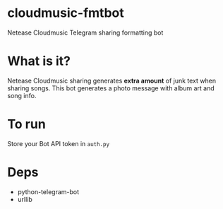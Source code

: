 # cloudmusic-fmtbot
Netease Cloudmusic Telegram sharing formatting bot

# What is it?
Netease Cloudmusic sharing generates __extra amount__ of junk text when sharing songs. This bot generates a photo message with album art and song info.

# To run
Store your Bot API token in `auth.py`

# Deps
* python-telegram-bot
* urllib

